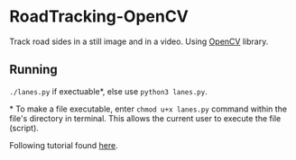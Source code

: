 # RoadTracking-OpenCV

Track road sides in a still image and in a video.
Using [OpenCV](https://www.docs.opencv.org/3.1.0/) library.

## Running
`./lanes.py` if exectuable*, else use `python3 lanes.py`.

\* To make a file executable, enter `chmod u+x lanes.py` command within the file's directory in terminal.
This allows the current user to execute the file (script).


Following tutorial found [here](https://www.youtube.com/watch?v=eLTLtUVuuy4&t=503s).
